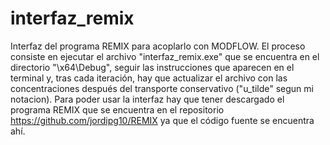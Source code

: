 # interfaz_remix
Interfaz del programa REMIX para acoplarlo con MODFLOW. El proceso consiste en ejecutar el archivo "interfaz_remix.exe" que se encuentra en el directorio "\x64\Debug", seguir las instrucciones que aparecen en el terminal y, tras cada iteración, hay que actualizar el archivo con las concentraciones después del transporte conservativo ("u_tilde" segun mi notacion).
Para poder usar la interfaz hay que tener descargado el programa REMIX que se encuentra en el repositorio https://github.com/jordipg10/REMIX ya que el código fuente se encuentra ahí.
